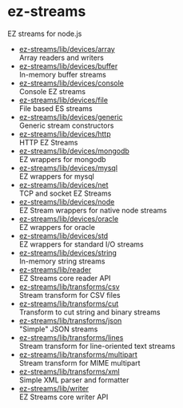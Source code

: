 # ez-streams

EZ streams for node.js

* [ez-streams/lib/devices/array](lib/devices/array.md)  
   Array readers and writers
* [ez-streams/lib/devices/buffer](lib/devices/buffer.md)  
   In-memory buffer streams
* [ez-streams/lib/devices/console](lib/devices/console.md)  
   Console EZ streams
* [ez-streams/lib/devices/file](lib/devices/file.md)  
   File based ES streams
* [ez-streams/lib/devices/generic](lib/devices/generic.md)  
   Generic stream constructors
* [ez-streams/lib/devices/http](lib/devices/http.md)  
   HTTP EZ Streams
* [ez-streams/lib/devices/mongodb](lib/devices/mongodb.md)  
   EZ wrappers for mongodb
* [ez-streams/lib/devices/mysql](lib/devices/mysql.md)  
   EZ wrappers for mysql
* [ez-streams/lib/devices/net](lib/devices/net.md)  
   TCP and socket EZ Streams
* [ez-streams/lib/devices/node](lib/devices/node.md)  
   EZ Stream wrappers for native node streams
* [ez-streams/lib/devices/oracle](lib/devices/oracle.md)  
   EZ wrappers for oracle
* [ez-streams/lib/devices/std](lib/devices/std.md)  
   EZ wrappers for standard I/O streams
* [ez-streams/lib/devices/string](lib/devices/string.md)  
   In-memory string streams
* [ez-streams/lib/reader](lib/reader.md)  
   EZ Streams core reader API
* [ez-streams/lib/transforms/csv](lib/transforms/csv.md)  
   Stream transform for CSV files
* [ez-streams/lib/transforms/cut](lib/transforms/cut.md)  
   Transform to cut string and binary streams
* [ez-streams/lib/transforms/json](lib/transforms/json.md)  
   "Simple" JSON streams
* [ez-streams/lib/transforms/lines](lib/transforms/lines.md)  
   Stream transform for line-oriented text streams
* [ez-streams/lib/transforms/multipart](lib/transforms/multipart.md)  
   Stream transform for MIME multipart
* [ez-streams/lib/transforms/xml](lib/transforms/xml.md)  
  Simple XML parser and formatter
* [ez-streams/lib/writer](lib/writer.md)  
   EZ Streams core writer API

